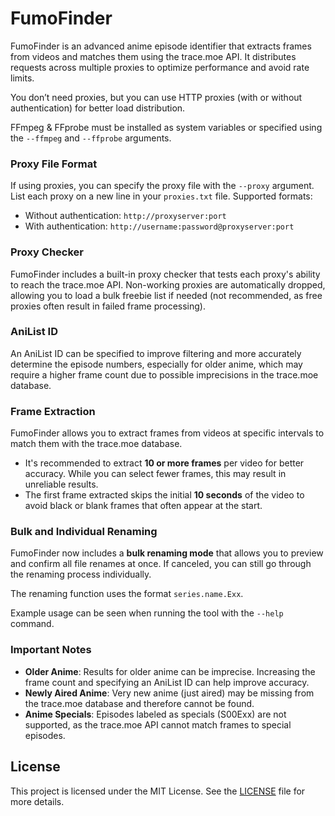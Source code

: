 

# FumoFinder

FumoFinder is an advanced anime episode identifier that extracts frames from videos and matches them using the trace.moe API. It distributes requests across multiple proxies to optimize performance and avoid rate limits.

You don’t need proxies, but you can use HTTP proxies (with or without authentication) for better load distribution.

FFmpeg & FFprobe must be installed as system variables or specified using the `--ffmpeg` and `--ffprobe` arguments.

### Proxy File Format
If using proxies, you can specify the proxy file with the `--proxy` argument. List each proxy on a new line in your `proxies.txt` file. Supported formats:
- Without authentication: `http://proxyserver:port`
- With authentication: `http://username:password@proxyserver:port`

### Proxy Checker
FumoFinder includes a built-in proxy checker that tests each proxy's ability to reach the trace.moe API. Non-working proxies are automatically dropped, allowing you to load a bulk freebie list if needed (not recommended, as free proxies often result in failed frame processing).

### AniList ID
An AniList ID can be specified to improve filtering and more accurately determine the episode numbers, especially for older anime, which may require a higher frame count due to possible imprecisions in the trace.moe database.

### Frame Extraction
FumoFinder allows you to extract frames from videos at specific intervals to match them with the trace.moe database. 
- It's recommended to extract **10 or more frames** per video for better accuracy. While you can select fewer frames, this may result in unreliable results.
- The first frame extracted skips the initial **10 seconds** of the video to avoid black or blank frames that often appear at the start.

### Bulk and Individual Renaming
FumoFinder now includes a **bulk renaming mode** that allows you to preview and confirm all file renames at once. If canceled, you can still go through the renaming process individually.

The renaming function uses the format `series.name.Exx`.

Example usage can be seen when running the tool with the `--help` command.

### Important Notes
- **Older Anime**: Results for older anime can be imprecise. Increasing the frame count and specifying an AniList ID can help improve accuracy.
- **Newly Aired Anime**: Very new anime (just aired) may be missing from the trace.moe database and therefore cannot be found.
- **Anime Specials**: Episodes labeled as specials (S00Exx) are not supported, as the trace.moe API cannot match frames to special episodes.

## License
This project is licensed under the MIT License. See the [LICENSE](LICENSE) file for more details.

